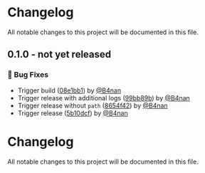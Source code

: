 # Changelog

All notable changes to this project will be documented in this file.

<!-- git-cliff-unreleased-start -->

## 0.1.0 - **not yet released**

### 🐛 Bug Fixes

- Trigger build ([08e1bb1](https://github.com/apify/actor-cmd/commit/08e1bb1c500515fcc2be5f29266f4c32eb66b33a)) by [@B4nan](https://github.com/B4nan)
- Trigger release with additional logs ([99bb89b](https://github.com/apify/actor-cmd/commit/99bb89bdf41998665f329a8a016eb865cc9fc66d)) by [@B4nan](https://github.com/B4nan)
- Trigger release without `path` ([8654f42](https://github.com/apify/actor-cmd/commit/8654f429fe81c80807c55801fe3a8328d3e3155e)) by [@B4nan](https://github.com/B4nan)
- Trigger release ([5b10dcf](https://github.com/apify/actor-cmd/commit/5b10dcf1debf744e1c96687c624443f14b1795fe)) by [@B4nan](https://github.com/B4nan)

<!-- git-cliff-unreleased-end -->

# Changelog

All notable changes to this project will be documented in this file.
